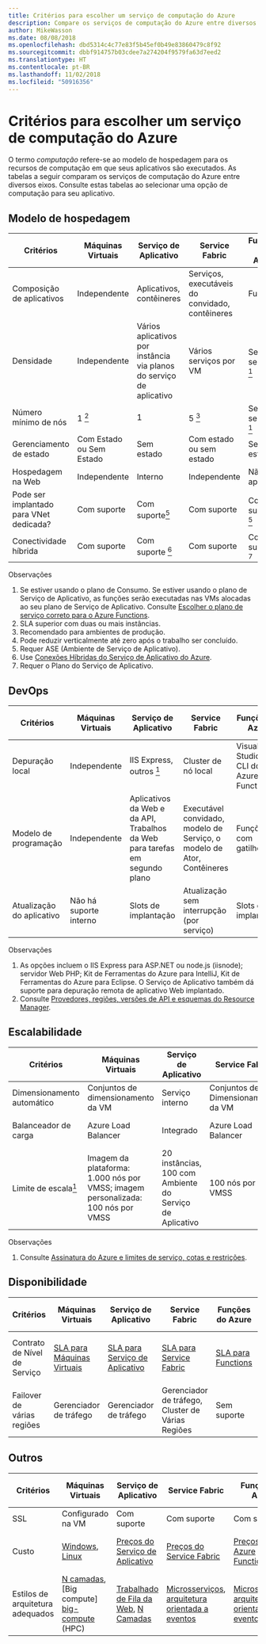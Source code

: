 ```yaml
---
title: Critérios para escolher um serviço de computação do Azure
description: Compare os serviços de computação do Azure entre diversos eixos
author: MikeWasson
ms.date: 08/08/2018
ms.openlocfilehash: dbd5314c4c77e83f5b45ef0b49e83860479c8f92
ms.sourcegitcommit: dbbf914757b03cdee7a274204f9579fa63d7eed2
ms.translationtype: HT
ms.contentlocale: pt-BR
ms.lasthandoff: 11/02/2018
ms.locfileid: "50916356"
---
```

# <a name="criteria-for-choosing-an-azure-compute-service"></a>Critérios para escolher um serviço de computação do Azure

O termo *computação* refere-se ao modelo de hospedagem para os recursos de computação em que seus aplicativos são executados. As tabelas a seguir comparam os serviços de computação do Azure entre diversos eixos. Consulte estas tabelas ao selecionar uma opção de computação para seu aplicativo.

## <a name="hosting-model"></a>Modelo de hospedagem

| Critérios | Máquinas Virtuais | Serviço de Aplicativo | Service Fabric | Funções do Azure | Serviço de Kubernetes do Azure | Instâncias de Contêiner | Lote do Azure |
|----------|-----------------|-------------|----------------|-----------------|-------------------------|----------------|-------------|
| Composição de aplicativos | Independente | Aplicativos, contêineres | Serviços, executáveis do convidado, contêineres | Funções | Contêineres | Contêineres | Trabalhos agendados  |
| Densidade | Independente | Vários aplicativos por instância via planos do serviço de aplicativo | Vários serviços por VM | Sem servidor <a href="#note1"><sup>1</sup></a> | Vários contêineres por nó |Sem instâncias dedicadas | Vários aplicativos por VM |
| Número mínimo de nós | 1 <a href="#note2"><sup>2</sup></a>  | 1 | 5 <a href="#note3"><sup>3</sup></a> | Sem servidor <a href="#note1"><sup>1</sup></a> | 3 <a href="#note3"><sup>3</sup></a> | Sem nós dedicados | 1 <a href="#note4"><sup>4</sup></a> |
| Gerenciamento de estado | Com Estado ou Sem Estado | Sem estado | Com estado ou sem estado | Sem estado | Com Estado ou Sem Estado | Sem estado | Sem estado |
| Hospedagem na Web | Independente | Interno | Independente | Não aplicável | Independente | Independente | Não  |
| Pode ser implantado para VNet dedicada? | Com suporte | Com suporte<a href="#note5"><sup>5</sup></a> | Com suporte | Com suporte <a href="#note5"><sup>5</sup></a> | [Com suporte](/azure/aks/networking-overview) | Sem suporte | Com suporte |
| Conectividade híbrida | Com suporte | Com suporte <a href="#note6"><sup>6</sup></a>  | Com suporte | Com suporte <a href="#node7"><sup>7</sup></a> | Com suporte | Sem suporte | Com suporte |

Observações

1. <span id="note1">Se estiver usando o plano de Consumo. Se estiver usando o plano de Serviço de Aplicativo, as funções serão executadas nas VMs alocadas ao seu plano de Serviço de Aplicativo. Consulte [Escolher o plano de serviço correto para o Azure Functions][function-plans].</span>
2. <span id="note2">SLA superior com duas ou mais instâncias.</span>
3. <span id="note3">Recomendado para ambientes de produção.</span>
4. <span id="note4">Pode reduzir verticalmente até zero após o trabalho ser concluído.</span>
5. <span id="note5">Requer ASE (Ambiente de Serviço de Aplicativo).</span>
6. <span id="note6">Use [Conexões Híbridas do Serviço de Aplicativo do Azure][app-service-hybrid].</span>
7. <span id="note7">Requer o Plano do Serviço de Aplicativo.</span>

## <a name="devops"></a>DevOps

| Critérios | Máquinas Virtuais | Serviço de Aplicativo | Service Fabric | Funções do Azure | Serviço de Kubernetes do Azure | Instâncias de Contêiner | Lote do Azure |
|----------|-----------------|-------------|----------------|-----------------|-------------------------|----------------|-------------|
| Depuração local | Independente | IIS Express, outros <a href="#note1b"><sup>1</sup></a> | Cluster de nó local | Visual Studio ou CLI do Azure Functions | Minikube, outros | Tempo de execução do contêiner local | Sem suporte |
| Modelo de programação | Independente | Aplicativos da Web e da API, Trabalhos da Web para tarefas em segundo plano | Executável convidado, modelo de Serviço, o modelo de Ator, Contêineres | Funções com gatilhos | Independente | Independente | Aplicativo de linha de comando |
| Atualização do aplicativo | Não há suporte interno | Slots de implantação | Atualização sem interrupção (por serviço) | Slots de implantação | Atualização sem interrupção | Não aplicável |

Observações

1. <span id="note1b">As opções incluem o IIS Express para ASP.NET ou node.js (iisnode); servidor Web PHP; Kit de Ferramentas do Azure para IntelliJ, Kit de Ferramentas do Azure para Eclipse. O Serviço de Aplicativo também dá suporte para depuração remota de aplicativo Web implantado.</span>
2. <span id="note2b">Consulte [Provedores, regiões, versões de API e esquemas do Resource Manager][resource-manager-supported-services].</span> 


## <a name="scalability"></a>Escalabilidade

| Critérios | Máquinas Virtuais | Serviço de Aplicativo | Service Fabric | Funções do Azure | Serviço de Kubernetes do Azure | Instâncias de Contêiner | Lote do Azure |
|----------|-----------------|-------------|----------------|-----------------|-------------------------|----------------|-------------|
| Dimensionamento automático | Conjuntos de dimensionamento da VM | Serviço interno | Conjuntos de Dimensionamento da VM | Serviço interno | Sem suporte | Sem suporte | N/D |
| Balanceador de carga | Azure Load Balancer | Integrado | Azure Load Balancer | Integrado | Integrado |  Não há suporte interno | Azure Load Balancer |
| Limite de escala<a href="#note1c"><sup>1</sup></a> | Imagem da plataforma: 1.000 nós por VMSS; imagem personalizada: 100 nós por VMSS | 20 instâncias, 100 com Ambiente do Serviço de Aplicativo | 100 nós por VMSS | 200 instâncias por aplicativo de Função | 100 nós por cluster (limite padrão) |20 grupos de contêiner por assinatura (limite padrão). | Limite de 20 núcleos (limite padrão). |

Observações

1. <span id="note1c">Consulte [Assinatura do Azure e limites de serviço, cotas e restrições](/azure/azure-subscription-service-limits)</span>.

## <a name="availability"></a>Disponibilidade

| Critérios | Máquinas Virtuais | Serviço de Aplicativo | Service Fabric | Funções do Azure | Serviço de Kubernetes do Azure | Instâncias de Contêiner | Lote do Azure |
|----------|-----------------|-------------|----------------|-----------------|-------------------------|----------------|-------------|
| Contrato de Nível de Serviço | [SLA para Máquinas Virtuais][sla-vm] | [SLA para Serviço de Aplicativo][sla-app-service] | [SLA para Service Fabric][sla-sf] | [SLA para Functions][sla-functions] | [SLA para AKS][sla-acs] | [SLA para as Instâncias de Contêiner](https://azure.microsoft.com/support/legal/sla/container-instances/) | [SLA para o Lote do Azure][sla-batch] |
| Failover de várias regiões | Gerenciador de tráfego | Gerenciador de tráfego | Gerenciador de tráfego, Cluster de Várias Regiões | Sem suporte  | Gerenciador de tráfego | Sem suporte | Sem suporte |

## <a name="other"></a>Outros

| Critérios | Máquinas Virtuais | Serviço de Aplicativo | Service Fabric | Funções do Azure | Serviço de Kubernetes do Azure | Instâncias de Contêiner | Lote do Azure |
|----------|-----------------|-------------|----------------|-----------------|-------------------------|----------------|-------------|
| SSL | Configurado na VM | Com suporte | Com suporte  | Com suporte | [Controlador de entrada](/azure/aks/ingress) | Usar contêiner [sidecar](../../patterns/sidecar.md) | Com suporte |
| Custo | [Windows][cost-windows-vm], [Linux][cost-linux-vm] | [Preços do Serviço de Aplicativo][cost-app-service] | [Preços do Service Fabric][cost-service-fabric] | [Preços do Azure Functions][cost-functions] | [Preços do AKS][cost-acs] | [Preço das Instâncias de Contêiner](https://azure.microsoft.com/pricing/details/container-instances/) | [Preço do Lote do Azure][cost-batch]
| Estilos de arquitetura adequados | [N camadas][n-tier], [Big compute] [ big-compute] (HPC) | [Trabalhado de Fila da Web][w-q-w], [N Camadas][n-tier] | [Microsserviços][microservices], [arquitetura orientada a eventos][event-driven] | [Microsserviços][microservices], [arquitetura orientada a eventos][event-driven] | [Microsserviços][microservices], [arquitetura orientada a eventos][event-driven] | [Microsserviços][microservices], automação de tarefas, trabalhos em lotes  | [Big compute][big-compute] (HPC) |

[cost-linux-vm]: https://azure.microsoft.com/pricing/details/virtual-machines/linux/
[cost-windows-vm]: https://azure.microsoft.com/pricing/details/virtual-machines/windows/
[cost-app-service]: https://azure.microsoft.com/pricing/details/app-service/
[cost-service-fabric]: https://azure.microsoft.com/pricing/details/service-fabric/
[cost-functions]: https://azure.microsoft.com/pricing/details/functions/
[cost-acs]: https://azure.microsoft.com/pricing/details/kubernetes-service/
[cost-batch]: https://azure.microsoft.com/pricing/details/batch/

[function-plans]: /azure/azure-functions/functions-scale
[sla-acs]: https://azure.microsoft.com/support/legal/sla/kubernetes-service
[sla-app-service]: https://azure.microsoft.com/support/legal/sla/app-service/
[sla-batch]: https://azure.microsoft.com/support/legal/sla/batch/
[sla-functions]: https://azure.microsoft.com/support/legal/sla/functions/
[sla-sf]: https://azure.microsoft.com/support/legal/sla/service-fabric/
[sla-vm]: https://azure.microsoft.com/support/legal/sla/virtual-machines/

[resource-manager-supported-services]: /azure/azure-resource-manager/resource-manager-supported-services
[scale-acs]: /azure/container-service/kubernetes/container-service-scale#scaling-considerations

[n-tier]: ../architecture-styles/n-tier.md
[w-q-w]: ../architecture-styles/web-queue-worker.md
[microservices]: ../architecture-styles/microservices.md
[event-driven]: ../architecture-styles/event-driven.md
[big-date]: ../architecture-styles/big-data.md
[big-compute]: ../architecture-styles/big-compute.md

[app-service-hybrid]: /azure/app-service/app-service-hybrid-connections
